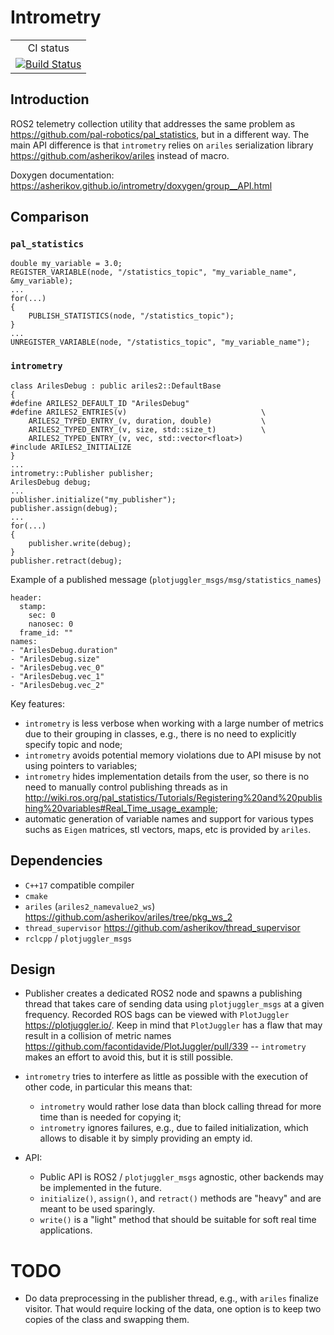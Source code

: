 Intrometry
==========

<table>
  <tr>
    <td align="center">
        CI status
    </td>
  </tr>
  <tr>
    <td align="center">
        <a href="https://github.com/asherikov/intrometry/actions/workflows/main.yml">
        <img src="https://github.com/asherikov/intrometry/actions/workflows/main.yml/badge.svg" alt="Build Status">
        </a>
    </td>
  </tr>
</table>


Introduction
------------

ROS2 telemetry collection utility that addresses the same problem as
<https://github.com/pal-robotics/pal_statistics>, but in a different way. The
main API difference is that `intrometry` relies on `ariles` serialization
library <https://github.com/asherikov/ariles> instead of macro.

Doxygen documentation: <https://asherikov.github.io/intrometry/doxygen/group__API.html>


Comparison
----------

### `pal_statistics`
```
double my_variable = 3.0;
REGISTER_VARIABLE(node, "/statistics_topic", "my_variable_name", &my_variable);
...
for(...)
{
    PUBLISH_STATISTICS(node, "/statistics_topic");
}
...
UNREGISTER_VARIABLE(node, "/statistics_topic", "my_variable_name");
```

### `intrometry`
```
class ArilesDebug : public ariles2::DefaultBase
{
#define ARILES2_DEFAULT_ID "ArilesDebug"
#define ARILES2_ENTRIES(v)                              \
    ARILES2_TYPED_ENTRY_(v, duration, double)           \
    ARILES2_TYPED_ENTRY_(v, size, std::size_t)          \
    ARILES2_TYPED_ENTRY_(v, vec, std::vector<float>)
#include ARILES2_INITIALIZE
}
...
intrometry::Publisher publisher;
ArilesDebug debug;
...
publisher.initialize("my_publisher");
publisher.assign(debug);
...
for(...)
{
    publisher.write(debug);
}
publisher.retract(debug);
```

Example of a published message (`plotjuggler_msgs/msg/statistics_names`)
```
header:
  stamp:
    sec: 0
    nanosec: 0
  frame_id: ""
names:
- "ArilesDebug.duration"
- "ArilesDebug.size"
- "ArilesDebug.vec_0"
- "ArilesDebug.vec_1"
- "ArilesDebug.vec_2"
```

Key features:

- `intrometry` is less verbose when working with a large number of metrics due
  to their grouping in classes, e.g., there is no need to explicitly specify
  topic and node;
- `intrometry` avoids potential memory violations due to API misuse by not
  using pointers to variables;
- `intrometry` hides implementation details from the user, so there is no need
  to manually control publishing threads as in
  <http://wiki.ros.org/pal_statistics/Tutorials/Registering%20and%20publishing%20variables#Real_Time_usage_example>;
- automatic generation of variable names and support for various types suchs as
  `Eigen` matrices, stl vectors, maps, etc is provided by `ariles`.


Dependencies
------------

- `C++17` compatible compiler
- `cmake`
- `ariles` (`ariles2_namevalue2_ws`) <https://github.com/asherikov/ariles/tree/pkg_ws_2>
- `thread_supervisor` <https://github.com/asherikov/thread_supervisor>
- `rclcpp` / `plotjuggler_msgs`


Design
------

- Publisher creates a dedicated ROS2 node and spawns a publishing thread that
  takes care of sending data using `plotjuggler_msgs` at a given frequency.
  Recorded ROS bags can be viewed with `PlotJuggler` <https://plotjuggler.io/>.
  Keep in mind that `PlotJuggler` has a flaw that may result in a collision of
  metric names <https://github.com/facontidavide/PlotJuggler/pull/339> --
  `intrometry` makes an effort to avoid this, but it is still possible.

- `intrometry` tries to interfere as little as possible with the execution of
  other code, in particular this means that:
    - `intrometry` would rather lose data than block calling thread for more
      time than is needed for copying it;
    - `intrometry` ignores failures, e.g., due to failed initialization, which
      allows to disable it by simply providing an empty id.

- API:
    - Public API is ROS2 / `plotjuggler_msgs` agnostic, other backends may
      be implemented in the future.
    - `initialize()`, `assign()`, and `retract()` methods are "heavy" and are
      meant to be used sparingly.
    - `write()` is a "light" method that should be suitable for soft real time
      applications.

TODO
====

- Do data preprocessing in the publisher thread, e.g., with `ariles` finalize
  visitor. That would require locking of the data, one option is to keep two
  copies of the class and swapping them.
